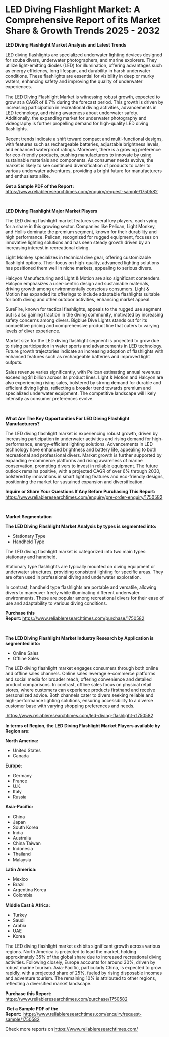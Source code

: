 <p><h1>LED Diving Flashlight Market: A Comprehensive Report of its Market Share & Growth Trends 2025 - 2032</h1></p><p><strong>LED Diving Flashlight Market Analysis and Latest Trends</strong></p>
<p><p>LED diving flashlights are specialized underwater lighting devices designed for scuba divers, underwater photographers, and marine explorers. They utilize light-emitting diodes (LED) for illumination, offering advantages such as energy efficiency, long lifespan, and durability in harsh underwater conditions. These flashlights are essential for visibility in deep or murky waters, enhancing safety and improving the quality of underwater experiences.</p><p>The LED Diving Flashlight Market is witnessing robust growth, expected to grow at a CAGR of 8.7% during the forecast period. This growth is driven by increasing participation in recreational diving activities, advancements in LED technology, and rising awareness about underwater safety. Additionally, the expanding market for underwater photography and videography is further propelling demand for high-quality LED diving flashlights.</p><p>Recent trends indicate a shift toward compact and multi-functional designs, with features such as rechargeable batteries, adjustable brightness levels, and enhanced waterproof ratings. Moreover, there is a growing preference for eco-friendly products, pushing manufacturers to innovate by using sustainable materials and components. As consumer needs evolve, the market is likely to see continued diversification of products to cater to various underwater adventures, providing a bright future for manufacturers and enthusiasts alike.</p></p>
<p><strong>Get a Sample PDF of the Report:&nbsp;</strong> <a href="https://www.reliableresearchtimes.com/enquiry/request-sample/1750582?utm_campaign=2891&utm_medium=2&utm_source=Github&utm_content=ia&utm_term=10042025&utm_id=led-diving-flashlight">https://www.reliableresearchtimes.com/enquiry/request-sample/1750582</a></p>
<p>&nbsp;</p>
<p><strong>LED Diving Flashlight Major Market Players</strong></p>
<p><p>The LED diving flashlight market features several key players, each vying for a share in this growing sector. Companies like Pelican, Light Monkey, and Hollis dominate the premium segment, known for their durability and high performance. Pelican, recognized for rugged equipment, focuses on innovative lighting solutions and has seen steady growth driven by an increasing interest in recreational diving.</p><p>Light Monkey specializes in technical dive gear, offering customizable flashlight options. Their focus on high-quality, advanced lighting solutions has positioned them well in niche markets, appealing to serious divers.</p><p>Halcyon Manufacturing and Light & Motion are also significant contenders. Halcyon emphasizes a user-centric design and sustainable materials, driving growth among environmentally conscious consumers. Light & Motion has expanded its offerings to include adaptable flashlights suitable for both diving and other outdoor activities, enhancing market appeal.</p><p>SureFire, known for tactical flashlights, appeals to the rugged use segment but is also gaining traction in the diving community, motivated by increasing safety concerns among divers. Bigblue Dive Lights stands out for its competitive pricing and comprehensive product line that caters to varying levels of diver experience.</p><p>Market size for the LED diving flashlight segment is projected to grow due to rising participation in water sports and advancements in LED technology. Future growth trajectories indicate an increasing adoption of flashlights with enhanced features such as rechargeable batteries and improved light outputs.</p><p>Sales revenue varies significantly, with Pelican estimating annual revenues exceeding $1 billion across its product lines. Light & Motion and Halcyon are also experiencing rising sales, bolstered by strong demand for durable and efficient diving lights, reflecting a broader trend towards premium and specialized underwater equipment. The competitive landscape will likely intensify as consumer preferences evolve.</p></p>
<p>&nbsp;</p>
<p><strong>What Are The Key Opportunities For LED Diving Flashlight Manufacturers?</strong></p>
<p><p>The LED diving flashlight market is experiencing robust growth, driven by increasing participation in underwater activities and rising demand for high-performance, energy-efficient lighting solutions. Advancements in LED technology have enhanced brightness and battery life, appealing to both recreational and professional divers. Market growth is further supported by expanding e-commerce platforms and rising awareness of marine conservation, prompting divers to invest in reliable equipment. The future outlook remains positive, with a projected CAGR of over 6% through 2030, bolstered by innovations in smart lighting features and eco-friendly designs, positioning the market for sustained expansion and diversification.</p></p>
<p><strong>Inquire or Share Your Questions If Any Before Purchasing This Report:</strong> <a href="https://www.reliableresearchtimes.com/enquiry/pre-order-enquiry/1750582?utm_campaign=2891&utm_medium=2&utm_source=Github&utm_content=ia&utm_term=10042025&utm_id=led-diving-flashlight">https://www.reliableresearchtimes.com/enquiry/pre-order-enquiry/1750582</a></p>
<p>&nbsp;</p>
<p><strong>Market Segmentation</strong></p>
<p><strong>The LED Diving Flashlight Market Analysis by types is segmented into:</strong></p>
<p><ul><li>Stationary Type</li><li>Handheld Type</li></ul></p>
<p><p>The LED diving flashlight market is categorized into two main types: stationary and handheld. </p><p>Stationary type flashlights are typically mounted on diving equipment or underwater structures, providing consistent lighting for specific areas. They are often used in professional diving and underwater exploration. </p><p>In contrast, handheld type flashlights are portable and versatile, allowing divers to maneuver freely while illuminating different underwater environments. These are popular among recreational divers for their ease of use and adaptability to various diving conditions.</p></p>
<p><strong>Purchase this Report:&nbsp;</strong><a href="https://www.reliableresearchtimes.com/purchase/1750582?utm_campaign=2891&utm_medium=2&utm_source=Github&utm_content=ia&utm_term=10042025&utm_id=led-diving-flashlight">https://www.reliableresearchtimes.com/purchase/1750582</a></p>
<p>&nbsp;</p>
<p><strong>The LED Diving Flashlight Market Industry Research by Application is segmented into:</strong></p>
<p><ul><li>Online Sales</li><li>Offline Sales</li></ul></p>
<p><p>The LED diving flashlight market engages consumers through both online and offline sales channels. Online sales leverage e-commerce platforms and social media for broader reach, offering convenience and detailed product comparisons. In contrast, offline sales focus on physical retail stores, where customers can experience products firsthand and receive personalized advice. Both channels cater to divers seeking reliable and high-performance lighting solutions, ensuring accessibility to a diverse customer base with varying shopping preferences and needs.</p></p>
<p><a href="https://www.reliableresearchtimes.com/led-diving-flashlight-r1750582?utm_campaign=2891&utm_medium=2&utm_source=Github&utm_content=ia&utm_term=10042025&utm_id=led-diving-flashlight">&nbsp;https://www.reliableresearchtimes.com/led-diving-flashlight-r1750582</a></p>
<p><strong>In terms of Region, the LED Diving Flashlight Market Players available by Region are:</strong></p>
<p>
    <p> <strong> North America: </strong>
        <ul>
            <li>United States</li>
            <li>Canada</li>
        </ul>
        </p> 
    <p> <strong> Europe: </strong>
        <ul>
            <li>Germany</li>
            <li>France</li>
            <li>U.K.</li>
            <li>Italy</li>
            <li>Russia</li>
        </ul>
        </p> 
    <p> <strong> Asia-Pacific: </strong>
        <ul>
            <li>China</li>
            <li>Japan</li>
            <li>South Korea</li>
            <li>India</li>
            <li>Australia</li>
            <li>China Taiwan</li>
            <li>Indonesia</li>
            <li>Thailand</li>
            <li>Malaysia</li>
        </ul>
        </p> 
    <p> <strong> Latin America: </strong>
        <ul>
            <li>Mexico</li>
            <li>Brazil</li>
            <li>Argentina Korea</li>
            <li>Colombia</li>
        </ul>
        </p> 
    <p> <strong> Middle East & Africa: </strong>
        <ul>
            <li>Turkey</li>
            <li>Saudi</li>
            <li>Arabia</li>
            <li>UAE</li>
            <li>Korea</li>
        </ul>
    </p>
    </p>
<p><p>The LED diving flashlight market exhibits significant growth across various regions. North America is projected to lead the market, holding approximately 35% of the global share due to increased recreational diving activities. Following closely, Europe accounts for around 30%, driven by robust marine tourism. Asia-Pacific, particularly China, is expected to grow rapidly, with a projected share of 25%, fueled by rising disposable incomes and adventure tourism. The remaining 10% is attributed to other regions, reflecting a diversified market landscape.</p></p>
<p><strong>Purchase this Report: </strong><a href="https://www.reliableresearchtimes.com/purchase/1750582?utm_campaign=2891&utm_medium=2&utm_source=Github&utm_content=ia&utm_term=10042025&utm_id=led-diving-flashlight">https://www.reliableresearchtimes.com/purchase/1750582</a></p>
<p>&nbsp;<strong>Get a Sample PDF of the Report:&nbsp;&nbsp;</strong><a href="https://www.reliableresearchtimes.com/enquiry/request-sample/1750582?utm_campaign=2891&utm_medium=2&utm_source=Github&utm_content=ia&utm_term=10042025&utm_id=led-diving-flashlight">https://www.reliableresearchtimes.com/enquiry/request-sample/1750582</a></p>
<p><strong></strong></p>
<p>Check more reports on <a href="https://www.reliableresearchtimes.com/?utm_campaign=2891&utm_medium=2&utm_source=Github&utm_content=ia&utm_term=10042025&utm_id=led-diving-flashlight">https://www.reliableresearchtimes.com/</a></p>